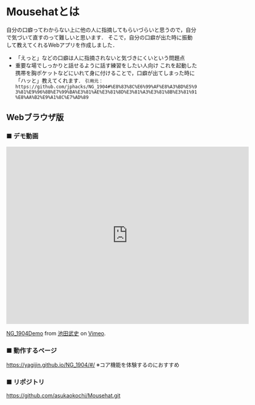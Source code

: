 # Mousehatとは
自分の口癖ってわからない上に他の人に指摘してもらいづらいと思うので，自分で気づいて直すのって難しいと思います．
そこで，自分の口癖が出た時に振動して教えてくれるWebアプリを作成しました．

- 「えっと」などの口癖は人に指摘されないと気づきにくいという問題点
- 重要な場でしっかりと話せるように話す練習をしたい人向け
これを起動した携帯を胸ポケットなどにいれて身に付けることで，口癖が出てしまった時に「ハッと」教えてくれます．
`引用元：https://github.com/jphacks/NG_1904#%E8%83%8C%E6%99%AF%E8%A3%BD%E5%93%81%E9%96%8B%E7%99%BA%E3%81%AE%E3%81%8D%E3%81%A3%E3%81%8B%E3%81%91%E8%AA%B2%E9%A1%8C%E7%AD%89`

## Webブラウザ版
### ■ デモ動画
<iframe src="https://player.vimeo.com/video/367526557?h=cea84c58a5" width="640" height="468" frameborder="0" allow="autoplay; fullscreen; picture-in-picture" allowfullscreen></iframe>
<p><a href="https://vimeo.com/367526557">NG_1904Demo</a> from <a href="https://vimeo.com/user104168048">池田武史</a> on <a href="https://vimeo.com">Vimeo</a>.</p>

### ■ 動作するページ
https://yagijin.github.io/NG_1904/#/
※コア機能を体験するのにおすすめ

### ■ リポジトリ
https://github.com/asukaokochi/Mousehat.git